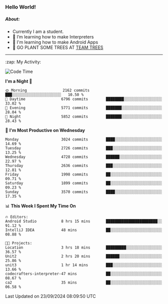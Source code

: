 ### Hello World!

##### About:
- Currently I am a student.
- 🌱 I’m learning how to make Interpreters
- 🌱 I'm learning how to make Android Apps
- 🌱 GO PLANT SOME TREES AT [TEAM TREES](https://teamtrees.org/)

---
  <summary>:zap: My Activity:</summary>
  
<!--START_SECTION:waka-->
![Code Time](http://img.shields.io/badge/Code%20Time-1%2C473%20hrs%2059%20mins-blue)

**I'm a Night 🦉** 

```text
🌞 Morning                2162 commits        ███░░░░░░░░░░░░░░░░░░░░░░   10.50 % 
🌆 Daytime                6796 commits        ████████░░░░░░░░░░░░░░░░░   33.02 % 
🌃 Evening                5771 commits        ███████░░░░░░░░░░░░░░░░░░   28.04 % 
🌙 Night                  5852 commits        ███████░░░░░░░░░░░░░░░░░░   28.43 % 
```
📅 **I'm Most Productive on Wednesday** 

```text
Monday                   3024 commits        ████░░░░░░░░░░░░░░░░░░░░░   14.69 % 
Tuesday                  2726 commits        ███░░░░░░░░░░░░░░░░░░░░░░   13.25 % 
Wednesday                4728 commits        ██████░░░░░░░░░░░░░░░░░░░   22.97 % 
Thursday                 2636 commits        ███░░░░░░░░░░░░░░░░░░░░░░   12.81 % 
Friday                   1998 commits        ██░░░░░░░░░░░░░░░░░░░░░░░   09.71 % 
Saturday                 1899 commits        ██░░░░░░░░░░░░░░░░░░░░░░░   09.23 % 
Sunday                   3570 commits        ████░░░░░░░░░░░░░░░░░░░░░   17.35 % 
```


📊 **This Week I Spent My Time On** 

```text
🔥 Editors: 
Android Studio           8 hrs 15 mins       ███████████████████████░░   91.12 % 
IntelliJ IDEA            48 mins             ██░░░░░░░░░░░░░░░░░░░░░░░   08.88 % 

🐱‍💻 Projects: 
Location                 3 hrs 18 mins       █████████░░░░░░░░░░░░░░░░   36.57 % 
Unit2                    2 hrs 20 mins       ██████░░░░░░░░░░░░░░░░░░░   25.86 % 
unit3                    1 hr 14 mins        ███░░░░░░░░░░░░░░░░░░░░░░   13.66 % 
codecrafters-interpreter-47 mins             ██░░░░░░░░░░░░░░░░░░░░░░░   08.67 % 
ca2                      35 mins             ██░░░░░░░░░░░░░░░░░░░░░░░   06.58 % 
```


 Last Updated on 23/09/2024 08:09:50 UTC
<!--END_SECTION:waka-->
